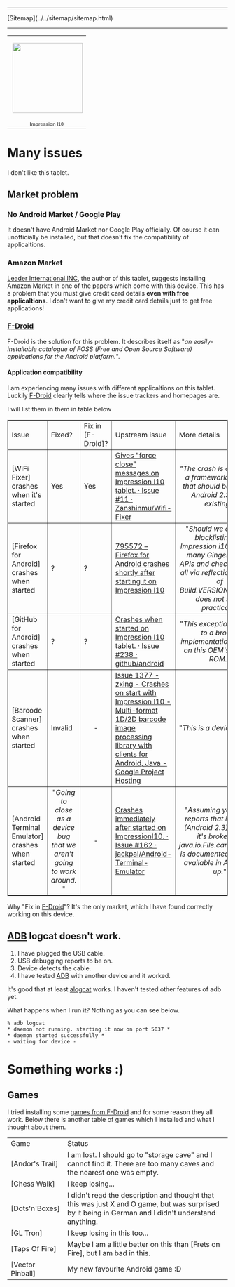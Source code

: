 <!DOCTYPE html>
<html>
<head>
<meta name="description" content="My experience with Impression I10 tablet." />
<meta name="keywords" content="Impression,I10,bugs,problems,issues," />
<meta name="author" content="Mika Suomalainen" />
<meta charset="UTF-8" />
<link rel="canonical" href="http://mkaysi.github.com/articles/complaining/ImpressionI10.html">
<title>Impression I10</title>
<link rel="stylesheet" type="text/css" href="../../tyyli.css" />
</head>
<body>
<hr/>
[Sitemap](../../sitemap/sitemap.html)
<hr/>

<table style="width:194px;"><tr><td align="center" style="height:194px;background:url(https://picasaweb.google.com/s/c/transparent_album_background.gif) no-repeat left"><a href="https://picasaweb.google.com/113787158024729598288/ImpressionI10?authuser=0&feat=embedwebsite"><img src="https://lh5.googleusercontent.com/-hObrpRJKAbk/UGq9u9iYYzE/AAAAAAAABNI/tl9JR-zlGxI/s160-c/ImpressionI10.jpg" width="160" height="160" style="margin:1px 0 0 4px;"></a></td></tr><tr><td style="text-align:center;font-family:arial,sans-serif;font-size:11px"><a href="https://picasaweb.google.com/113787158024729598288/ImpressionI10?authuser=0&feat=embedwebsite" style="color:#4D4D4D;font-weight:bold;text-decoration:none;">Impression I10</a></td></tr></table>

# Many issues

I don't like this tablet. 

## Market problem

### No Android Market / Google Play

It doesn't have Android Market nor Google Play officially. Of course it can unofficially be installed, but that doesn't fix the compatibility of applicaltions.

### Amazon Market

[Leader International INC], the author of this tablet, suggests installing Amazon Market in one of the papers which come with this device. This has a problem that you must give credit card details <strong>even with free applicaltions</strong>. I don't want to give my credit card details just to get free applications!

### [F-Droid]

F-Droid is the solution for this problem. It describes itself as "<em>an easily-installable catalogue of FOSS (Free and Open Source Software) applications for the Android platform.</em>".

#### Application compatibility

I am experiencing many issues with different applicaltions on this tablet. Luckily [F-Droid] clearly tells where the issue trackers and homepages are.

I will list them in them in table below

<table border=1>
	<tr>
		<td>Issue</td>
		<td>Fixed?</td>
		<td>Fix in [F-Droid]?</td>
		<td>Upstream issue</td>
		<td>More details</td>
	</tr>
	<tr>
		<td>[WiFi Fixer] crashes when it's started</td>
		<td>Yes</td>
		<td>Yes</td>
		<td><a href="https://github.com/Zanshinmu/Wifi-Fixer/issues/11" >Gives "force close" messages on Impression I10 tablet. · Issue #11 · Zanshinmu/Wifi-Fixer</a></td>
		<td><center><em>"The crash is caused by a framework method that should  be there in Android
2.3.x not existing.</em>"</center></td>
	</tr>
	<tr>
		<td>[Firefox for Android] crashes when started</td>
		<td>?</td>
		<td>?</td>
		<td><a href="https://bugzilla.mozilla.org/show_bug.cgi?id=795572" >795572 – Firefox for Android crashes shortly after starting it on Impression I10</a></td>
		<td><center>"<em>Should we consider blocklisting the Impression i10? We use many Gingerbread+ APIs and checking them all via reflection instead of Build.VERSION.SDK_INT does not seem practical.
</em>"</center></td>
	</tr>
	<tr>
		<td>[GitHub for Android] crashes when started</td>
		<td>?</td>
		<td>?</td>
		<td><a href="https://github.com/github/android/issues/238" >Crashes when started on Impression I10 tablet. · Issue #238 · github/android</a></td>
		<td><center>"<em>This exception:</em>""<em>is due to a broken implementation of Java on this OEM's custom ROM.</em>"</center></td>
	</tr>
		<tr>
		<td>[Barcode Scanner] crashes when started</td>
		<td>Invalid</td>
		<td><center>-</center></td>
		<td><a href="https://code.google.com/p/zxing/issues/detail?id=1377" >Issue 1377 - zxing - Crashes on start with Impression I10 - Multi-format 1D/2D barcode image processing library with clients for Android, Java - Google Project Hosting</a></td>
		<td>"<em>This is a device bug...</em>"</td>
	</tr>
	<tr>
		<td>[Android Terminal Emulator] crashes when started</td>
		<td><center>"<em>Going to close as a device bug that we aren't going to work around.
</em>"</td>
		<td><center>-</center></td>
		<td><a href="https://github.com/jackpal/Android-Terminal-Emulator/issues/162" >Crashes immediately after started on ImpressionI10. · Issue #162 · jackpal/Android-Terminal-Emulator</a></td>
		<td><center>"<em>Assuming your ROM reports that it's API 9 (Android 2.3) or later, it's broken -- java.io.File.canExecute() is documented as being available in API 9 and up.</em>"</center></td>
	</tr>
</table>

Why "Fix in [F-Droid]"? It's the only market, which I have found correctly working on this device.

## [ADB] logcat doesn't work.

1. I have plugged the USB cable.
2. USB debugging reports to be on.
3. Device detects the cable.
4. I have tested [ADB] with another device and it worked.

It's good that at least [alogcat] works. I haven't tested other features of adb yet.

What happens when I run it? Nothing as you can see below.

```
% adb logcat
* daemon not running. starting it now on port 5037 *
* daemon started successfully *
- waiting for device -
```

# Something works :)

## Games

I tried installing some [games from F-Droid] and for some reason they all work. Below there is another table of games which I installed and what I thought about them.

<table>
	<tr>
		<td>Game</td>
		<td>Status</td>
	</tr>
	<tr>
		<td>[Andor's Trail]</td>
		<td>I am lost. I should go to "storage cave" and I cannot find it. There are too many caves and the nearest one was empty.</td>
	</tr>
	<tr>
		<td>[Chess Walk]</td>
		<td>I keep losing...</td>
	</tr>
	<tr>
		<td>[Dots'n'Boxes]</td>
		<td>I didn't read the description and thought that this was just X and O game, but was surprised by it being in German and I didn't understand anything.</td>
	</tr>
		<tr>
		<td>[GL Tron]</td>
		<td>I keep losing in this too...</td>
	</tr>
	</tr>
		<tr>
		<td>[Taps Of Fire]</td>
		<td>Maybe I am a little better on this than [Frets on Fire], but I am bad in this.</td>
	</tr>
		</tr>
		<tr>
		<td>[Vector Pinball]</td>
		<td>My new favourite Android game :D</td>
	</tr>
</table>


[Leader International INC]:http://www.leaderinternationalinc.com/
[F-Droid]:https://f-droid.org/
[ADB]:https://developer.android.com/tools/help/adb.html
[alogcat]:https://code.google.com/p/alogcat/
[WiFi Fixer]:https://wififixer.wordpress.com/
[Firefox for Android]:https://wiki.mozilla.org/Mobile/Platforms/Android
[GitHub for Android]:https://github.com/github/android
[Barcode Scanner]:https://code.google.com/p/zxing/
[games from F-Droid]:http://f-droid.org/repository/browse/?page_id=0&fdpage=1&fdcategory=Games
[Andor's Trail]:http://f-droid.org/repository/browse/?fdcategory=Games&fdid=com.gpl.rpg.AndorsTrail&fdpage=1
[Chess Walk]:http://f-droid.org/repository/browse/?fdcategory=Games&fdid=cz.hejl.chesswalk&fdpage=1
[Dots'n'Boxes]:http://f-droid.org/repository/browse/?fdcategory=Games&fdid=de.stefan_oltmann.kaesekaestchen&fdpage=1
[GL Tron]:http://f-droid.org/repository/browse/?fdcategory=Games&fdid=com.glTron&fdpage=1
[Taps Of Fire]:http://f-droid.org/repository/browse/?fdcategory=Games&fdid=org.tof&fdpage=2
[Frets On Fire]:http://fretsonfire.sourceforge.net/
[Vector Pinball]:http://f-droid.org/repository/browse/?fdcategory=Games&fdid=com.dozingcatsoftware.bouncy&fdpage=2
[Android Terminal Emulator]:http://f-droid.org/repository/browse/?fdfilter=terminal&fdid=jackpal.androidterm&fdpage=1
